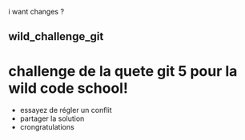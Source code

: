 i want changes
?
## wild_challenge_git
# challenge de la quete git 5 pour la wild code school!
- essayez de régler un conflit
- partager la solution
- crongratulations
